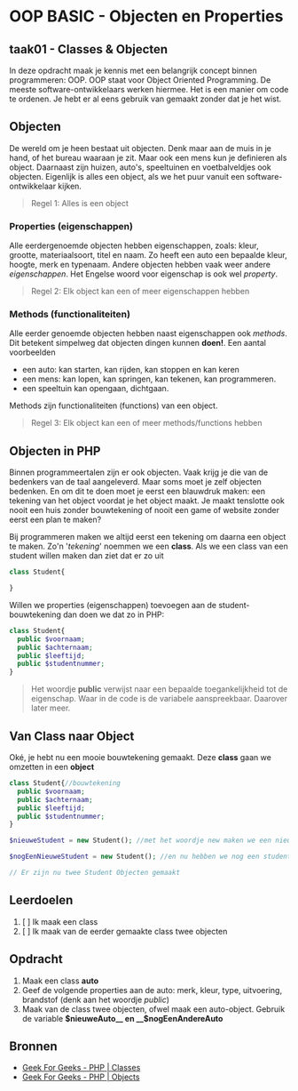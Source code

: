 # OOP BASIC - Objecten en Properties

## taak01 - Classes & Objecten

In deze opdracht maak je kennis met een belangrijk concept binnen programmeren: OOP.
OOP staat voor Object Oriented Programming. De meeste software-ontwikkelaars werken hiermee. Het is een manier om code te ordenen. Je hebt er al eens gebruik van gemaakt zonder dat je het wist.

## Objecten

De wereld om je heen bestaat uit objecten. Denk maar aan de muis in je hand, of het bureau waaraan je zit. Maar ook een mens kun je definieren als object.
Daarnaast zijn huizen, auto's, speeltuinen en voetbalveldjes ook objecten. Eigenlijk is alles een object, als we het puur vanuit een software-ontwikkelaar kijken.

> Regel 1: Alles is een object

### Properties (eigenschappen)

Alle eerdergenoemde objecten hebben eigenschappen, zoals: kleur, grootte, materiaalsoort, titel en naam. Zo heeft een auto een bepaalde kleur, hoogte, merk en typenaam.
Andere objecten hebben vaak weer andere _eigenschappen_. Het Engelse woord voor eigenschap is ook wel _property_.

> Regel 2: Elk object kan een of meer eigenschappen hebben

### Methods (functionaliteiten)

Alle eerder genoemde objecten hebben naast eigenschappen ook _methods_. Dit betekent simpelweg dat objecten dingen kunnen **doen!**. Een aantal voorbeelden

- een auto: kan starten, kan rijden, kan stoppen en kan keren
- een mens: kan lopen, kan springen, kan tekenen, kan programmeren.
- een speeltuin kan opengaan, dichtgaan.

Methods zijn functionaliteiten (functions) van een object.

> Regel 3: Elk object kan een of meer methods/functions hebben

## Objecten in PHP

Binnen programmeertalen zijn er ook objecten. Vaak krijg je die van de bedenkers van de taal aangeleverd. Maar soms moet je zelf objecten bedenken. En om dit te doen moet je eerst een blauwdruk maken: een tekening van het object voordat je het object maakt. Je maakt tenslotte ook nooit een huis zonder bouwtekening of nooit een game of website zonder eerst een plan te maken?

Bij programmeren maken we altijd eerst een tekening om daarna een object te maken. Zo'n '_tekening_' noemmen we een **class**. Als we een class van een student willen maken dan ziet dat er zo uit

```php
class Student{

}
```

Willen we properties (eigenschappen) toevoegen aan de student-bouwtekening dan doen we dat zo in PHP:

```php
class Student{
  public $voornaam;
  public $achternaam;
  public $leeftijd;
  public $studentnummer;
}
```

> Het woordje __public__ verwijst naar een bepaalde toegankelijkheid tot de eigenschap. Waar in de code is de variabele aanspreekbaar. Daarover later meer.

## Van Class naar Object

Oké, je hebt nu een mooie bouwtekening gemaakt. Deze **class** gaan we omzetten in een **object**

```php
class Student{//bouwtekening
  public $voornaam;
  public $achternaam;
  public $leeftijd;
  public $studentnummer;
}

$nieuweStudent = new Student(); //met het woordje new maken we een nieuw object. Zet (net als bij een functie) haakjes achter de naam van het object

$nogEenNieuweStudent = new Student(); //en nu hebben we nog een student-object gemaakt.

// Er zijn nu twee Student Objecten gemaakt
```

## Leerdoelen

1. [ ] Ik maak een class
2. [ ] Ik maak van de eerder gemaakte class twee objecten

## Opdracht

1. Maak een class __auto__
2. Geef de volgende properties aan de auto: merk, kleur, type, uitvoering, brandstof (denk aan het woordje _public_)
3. Maak van de class twee objecten, ofwel maak een auto-object. Gebruik de variable __$nieuweAuto__ en __$nogEenAndereAuto__

## Bronnen

- [Geek For Geeks - PHP | Classes](https://www.geeksforgeeks.org/php-classes/)
- [Geek For Geeks - PHP | Objects](https://www.geeksforgeeks.org/php-objects/)
